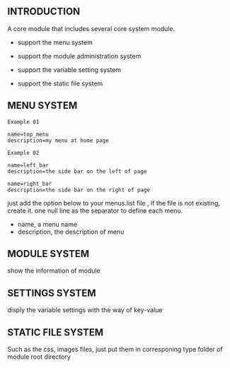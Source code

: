 ## INTRODUCTION

A core module that includes several core system module.

* support the menu system

* support the module administration system

* support the variable setting system

* support the static file system


## MENU SYSTEM

```
Example 01

name=top_menu
description=my menu at home page

Example 02

name=left_bar
description=the side bar on the left of page

name=right_bar
description=the side bar on the right of page
```

just add the option below to your menus.list file , if the file is not existing, create it.
one null line as the separator to define each menu.

* name, a menu name
* description, the description of menu


## MODULE SYSTEM

show the information of module


## SETTINGS SYSTEM

disply the variable settings with the way of key-value


## STATIC FILE SYSTEM

Such as the css, images files, just put them in corresponing type folder of module root directory
